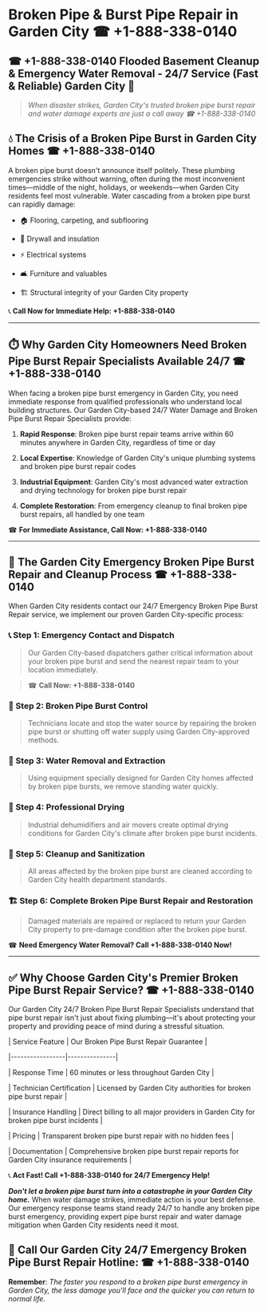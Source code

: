 # Broken Pipe & Burst Pipe Repair in Garden City ☎ +1-888-338-0140  
## ☎ +1-888-338-0140 Flooded Basement Cleanup & Emergency Water Removal - 24/7 Service (Fast & Reliable) Garden City 🚨  

> *When disaster strikes, Garden City's trusted broken pipe burst repair and water damage experts are just a call away ☎ +1-888-338-0140*  

## 💧 The Crisis of a Broken Pipe Burst in Garden City Homes ☎ +1-888-338-0140  

A broken pipe burst doesn't announce itself politely. These plumbing emergencies strike without warning, often during the most inconvenient times—middle of the night, holidays, or weekends—when Garden City residents feel most vulnerable. Water cascading from a broken pipe burst can rapidly damage:  

* 🏠 Flooring, carpeting, and subflooring  
* 🧱 Drywall and insulation  
* ⚡ Electrical systems  
* 🛋️ Furniture and valuables  
* 🏗️ Structural integrity of your Garden City property  

📞 **Call Now for Immediate Help: +1-888-338-0140**  

---  

## ⏱️ Why Garden City Homeowners Need Broken Pipe Burst Repair Specialists Available 24/7 ☎ +1-888-338-0140  

When facing a broken pipe burst emergency in Garden City, you need immediate response from qualified professionals who understand local building structures. Our Garden City-based 24/7 Water Damage and Broken Pipe Burst Repair Specialists provide:  

1. **Rapid Response**: Broken pipe burst repair teams arrive within 60 minutes anywhere in Garden City, regardless of time or day  
2. **Local Expertise**: Knowledge of Garden City's unique plumbing systems and broken pipe burst repair codes  
3. **Industrial Equipment**: Garden City's most advanced water extraction and drying technology for broken pipe burst repair  
4. **Complete Restoration**: From emergency cleanup to final broken pipe burst repairs, all handled by one team  

☎ **For Immediate Assistance, Call Now: +1-888-338-0140**  

---  

## 🔧 The Garden City Emergency Broken Pipe Burst Repair and Cleanup Process ☎ +1-888-338-0140  

When Garden City residents contact our 24/7 Emergency Broken Pipe Burst Repair service, we implement our proven Garden City-specific process:  

### 📞 Step 1: Emergency Contact and Dispatch  
> Our Garden City-based dispatchers gather critical information about your broken pipe burst and send the nearest repair team to your location immediately.  
> ☎ **Call Now: +1-888-338-0140**  

### 🚿 Step 2: Broken Pipe Burst Control  
> Technicians locate and stop the water source by repairing the broken pipe burst or shutting off water supply using Garden City-approved methods.  

### 🌊 Step 3: Water Removal and Extraction  
> Using equipment specially designed for Garden City homes affected by broken pipe bursts, we remove standing water quickly.  

### 💨 Step 4: Professional Drying  
> Industrial dehumidifiers and air movers create optimal drying conditions for Garden City's climate after broken pipe burst incidents.  

### 🧼 Step 5: Cleanup and Sanitization  
> All areas affected by the broken pipe burst are cleaned according to Garden City health department standards.  

### 🏗️ Step 6: Complete Broken Pipe Burst Repair and Restoration  
> Damaged materials are repaired or replaced to return your Garden City property to pre-damage condition after the broken pipe burst.  

☎ **Need Emergency Water Removal? Call +1-888-338-0140 Now!**  

---  

## ✅ Why Choose Garden City's Premier Broken Pipe Burst Repair Service? ☎ +1-888-338-0140  

Our Garden City 24/7 Broken Pipe Burst Repair Specialists understand that pipe burst repair isn't just about fixing plumbing—it's about protecting your property and providing peace of mind during a stressful situation.  

| Service Feature | Our Broken Pipe Burst Repair Guarantee |  
|-----------------|---------------|  
| Response Time | 60 minutes or less throughout Garden City |  
| Technician Certification | Licensed by Garden City authorities for broken pipe burst repair |  
| Insurance Handling | Direct billing to all major providers in Garden City for broken pipe burst incidents |  
| Pricing | Transparent broken pipe burst repair with no hidden fees |  
| Documentation | Comprehensive broken pipe burst repair reports for Garden City insurance requirements |  

📞 **Act Fast! Call +1-888-338-0140 for 24/7 Emergency Help!**  

***Don't let a broken pipe burst turn into a catastrophe in your Garden City home.*** When water damage strikes, immediate action is your best defense. Our emergency response teams stand ready 24/7 to handle any broken pipe burst emergency, providing expert pipe burst repair and water damage mitigation when Garden City residents need it most.  

## 📱 Call Our Garden City 24/7 Emergency Broken Pipe Burst Repair Hotline: ☎ +1-888-338-0140  

**Remember**: *The faster you respond to a broken pipe burst emergency in Garden City, the less damage you'll face and the quicker you can return to normal life.*